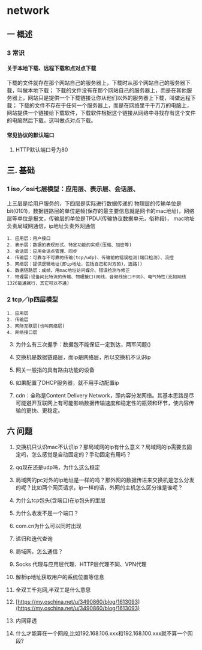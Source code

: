 # network
## 一 概述
### 3 常识
#### 关于本地下载、远程下载和点对点下载
下载的文件就存在那个网站自己的服务器上，下载时从那个网站自己的服务器下载，叫做本地下载；
下载的文件没有在那个网站自己的服务器上，而是在其他服务器上，网站只是提供一个下载链接让你从他们以外的服务器上下载，叫做远程下载；
下载的文件不存在于任何一个服务器上，而是在网络里千千万万的电脑上，网站提供一个链接给下载软件，下载软件根据这个链接从网络中寻找存有这个文件的电脑然后下载，这叫做点对点下载。
#### 常见协议的默认端口
1. HTTP默认端口号为80

## 三. 基础  
### 1 iso／osi七层模型：应用层、表示层、会话层、
上三层是给用户服务的，下四层是实际进行数据传递的
物理层的传输单位是bit(0101)，数据链路层的单位是帧(保存的最主要信息就是网卡的mac地址)，网络层等单位是报文，传输层的单位是TPDU(传输协议数据单元，俗称段)，
mac地址负责局域网通信，ip地址负责外网通信

    1. 应用层：用户接口
    2. 表示层：数据的表现形式、特定功能的实现(压缩、加密等)
    3. 会话层：应用会话点管理、同步
    4. 传输层：可靠与不可靠的传输(tcp/udp)、传输前的错误检测(端口检测)、流控
    5. 网络层：提供逻辑地址(即ip地址，包括自己和对方的)、选路()
    6. 数据链路层：成帧、用mac地址访问媒介、错误检测与修正
    7. 物理层:设备间比特流的传输、物理接口(网线、音频线接口不同)、电气特性(比如网线1326能通就行，其它可以不通)

### 2 tcp／ip四层模型

    1. 应用层
    2. 传输层
    3. 网际互联层(也叫网络层)
    4. 网络接口层

3. 为什么有三次握手：数据包不能保证一定到达，两军问题()
4. 交换机是数据链路层，而ip是网络层，所以交换机不认识ip
5. 网关一般指的具有路由功能的设备
6. 如果配置了DHCP服务器，就不用手动配置ip

1. cdn：全称是Content Delivery Network，即内容分发网络。其基本思路是尽可能避开互联网上有可能影响数据传输速度和稳定性的瓶颈和环节，使内容传输的更快、更稳定。

## 六 问题
1. 交换机只认识mac不认识ip？那局域网的ip有什么意义？局域网的ip需要去固定吗，怎么感觉是自动固定的？手动固定有用吗？
2. qq现在还是udp吗，为什么这么稳定
3. 局域网的pc对外的ip地址是一样的吗？那外网的数据传进来交换机是怎么分发的呢？比如两个网页请求，ip一样的话，外网的主机怎么区分谁是谁呢？
4. 为什么tcp包头(含端口)在ip包头的里层
5. 为什么收发不是一个端口？
6. com.cn为什么可以同时出现
7. 递归和迭代查询
8. 局域网，怎么通信？
9. Socks 代理与应用层代理、HTTP层代理不同、VPN代理
10. 解析ip地址获取用户的系统位置等信息
11. 全双工千兆网,半双工是什么意思

12. [https://my.oschina.net/u/3490860/blog/1613093](https://my.oschina.net/u/3490860/blog/1613093)

13. 内网穿透
15. 什么才能算在一个网段,比如192.168.106.xxx和192.168.100.xxx就不算一个网段?